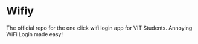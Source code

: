 # Wifiy
The official repo for the one click wifi login app for VIT Students. Annoying WiFi Login made easy!
